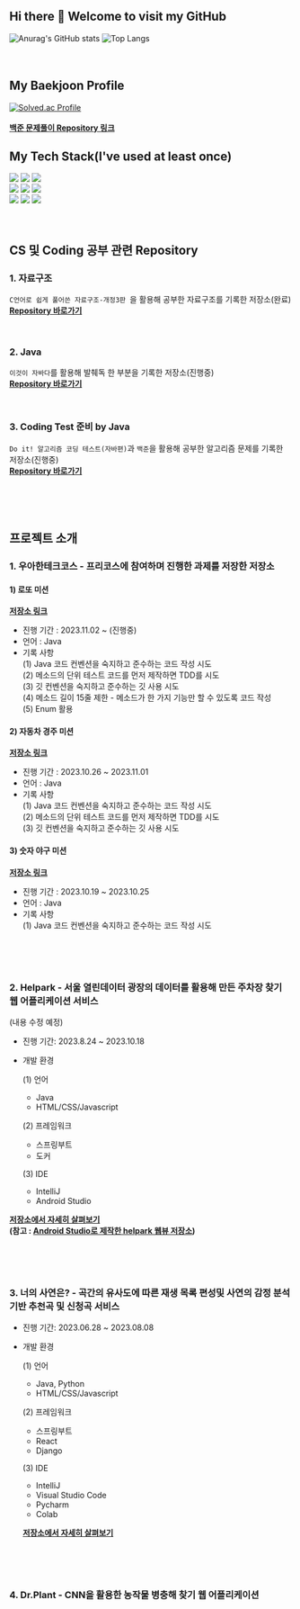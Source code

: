 <h2> Hi there 👋 Welcome to visit my GitHub</h2> 

![Anurag's GitHub stats](https://github-readme-stats.vercel.app/api?username=MeanOfRedStone&show_icons=true&theme=onedark) ![Top Langs](https://github-readme-stats.vercel.app/api/top-langs/?username=MeanOfRedStone&layout=compact&theme=onedark)
<br/>
<br/>
<br/>
<h2>My Baekjoon Profile</h2>

[![Solved.ac Profile](http://mazassumnida.wtf/api/v2/generate_badge?boj=ghd7701)](https://solved.ac/ghd7701/)
<br/>
<br/>
**[백준 문제풀이 Repository 링크](https://github.com/MeanOfRedStone/codingtestjava)**

<h2>My Tech Stack(I've used at least once)</h2>

<img src="https://img.shields.io/badge/python-3776AB?style=for-the-badge&logo=python&logoColor=white"> <img src="https://img.shields.io/badge/java-007396?style=for-the-badge&logo=java&logoColor=white"> <img src="https://img.shields.io/badge/-A8B9CC?style=for-the-badge&logo=c&logoColor=white"><br/>
<img src="https://img.shields.io/badge/css-1572B6?style=for-the-badge&logo=css3&logoColor=white">
<img src="https://img.shields.io/badge/html5-E34F26?style=for-the-badge&logo=html5&logoColor=white"> 
<img src="https://img.shields.io/badge/javascript-F7DF1E?style=for-the-badge&logo=javascript&logoColor=black">
<br/>
<img src="https://img.shields.io/badge/django-092E20?style=for-the-badge&logo=django&logoColor=white"> <img src="https://img.shields.io/badge/springboot-6DB33F?style=for-the-badge&logo=springboot&logoColor=white"> <img src="https://img.shields.io/badge/react-61DAFB?style=for-the-badge&logo=react&logoColor=black">
<br/>
<br/>
<br/>
<h2>CS 및 Coding 공부 관련 Repository</h2>

### 1. 자료구조
`C언어로 쉽게 풀어쓴 자료구조-개정3판 `을 활용해 공부한 자료구조를 기록한 저장소(완료)
<br/>
**[Repository 바로가기](https://github.com/MeanOfRedStone/DataStructrue)**

<br/>

### 2. Java
`이것이 자바다`를 활용해 발췌독 한 부분을 기록한 저장소(진행중)
<br/>
**[Repository 바로가기](https://github.com/MeanOfRedStone/javaPractice)**

<br/>

### 3. Coding Test 준비 by Java
`Do it! 알고리즘 코딩 테스트(자바편)`과 `백준`을 활용해 공부한 알고리즘 문제를 기록한 저장소(진행중)
<br/>
**[Repository 바로가기](https://github.com/MeanOfRedStone/codingtestjava)**

<br/>
<br/>
<br/>

<h2>프로젝트 소개</h2>

### 1. 우아한테크코스 - 프리코스에 참여하며 진행한 과제를 저장한 저장소
#### 1) 로또 미션

**[저장소 링크](https://github.com/MeanOfRedStone/java-racingcar-6)**

* 진행 기간 : 2023.11.02 ~ (진행중)
* 언어 : Java
* 기록 사항 <br/>
  (1) Java 코드 컨벤션을 숙지하고 준수하는 코드 작성 시도 <br/>
  (2) 메소드의 단위 테스트 코드를 먼저 제작하면 TDD를 시도 <br/>
  (3) 깃 컨벤션을 숙지하고 준수하는 깃 사용 시도 <br/>
  (4) 메소드 길이 15줄 제한 - 메소드가 한 가지 기능만 할 수 있도록 코드 작성 <br/>
  (5) Enum 활용
  

#### 2) 자동차 경주 미션

**[저장소 링크](https://github.com/MeanOfRedStone/java-racingcar-6)**

* 진행 기간 : 2023.10.26 ~ 2023.11.01
* 언어 : Java
* 기록 사항 <br/>
  (1) Java 코드 컨벤션을 숙지하고 준수하는 코드 작성 시도 <br/>
  (2) 메소드의 단위 테스트 코드를 먼저 제작하면 TDD를 시도 <br/>
  (3) 깃 컨벤션을 숙지하고 준수하는 깃 사용 시도

#### 3) 숫자 야구 미션

**[저장소 링크](https://github.com/MeanOfRedStone/java-baseball-6)**

* 진행 기간 : 2023.10.19 ~ 2023.10.25
* 언어 : Java
* 기록 사항 <br/>
  (1) Java 코드 컨벤션을 숙지하고 준수하는 코드 작성 시도
<br/>
  <br/>
  <br/>
  
### 2. Helpark - 서울 열린데이터 광장의 데이터를 활용해 만든 주차장 찾기 웹 어플리케이션 서비스
(내용 수정 예정)
* 진행 기간: 2023.8.24 ~ 2023.10.18
* 개발 환경
   
  (1) 언어
  - Java
  - HTML/CSS/Javascript
    
  (2) 프레임워크
  - 스프링부트
  - 도커
  
  (3) IDE
  - IntelliJ <br/>
  - Android Studio <br/>

**[저장소에서 자세히 살펴보기](https://github.com/MeanOfRedStone/portfolio)**
<br/>
**(참고 : [Android Studio로 제작한 helpark 웹뷰 저장소](https://github.com/MeanOfRedStone/helparkWebview))**

<br/>
  <br/>
  <br/>
  
### 3. 너의 사연은? - 곡간의 유사도에 따른 재생 목록 편성및 사연의 감정 분석 기반 추천곡 및 신청곡 서비스

* 진행 기간: 2023.06.28 ~ 2023.08.08
* 개발 환경
   
  (1) 언어
  - Java, Python
  - HTML/CSS/Javascript
    
  (2) 프레임워크
  - 스프링부트
  - React
  - Django
  
  (3) IDE
  - IntelliJ
  - Visual Studio Code
  - Pycharm
  - Colab

  
  **[저장소에서 자세히 살펴보기](https://github.com/MeanOfRedStone/story-backend)**

  <br/>
  <br/>
  <br/>
### 4. Dr.Plant - CNN을 활용한 농작물 병충해 찾기 웹 어플리케이션





<!--
**MeanOfRedStone/MeanOfRedStone** is a ✨ _special_ ✨ repository because its `README.md` (this file) appears on your GitHub profile.

Here are some ideas to get you started:

- 🔭 I’m currently working on ...
- 🌱 I’m currently learning ...
- 👯 I’m looking to collaborate on ...
- 🤔 I’m looking for help with ...
- 💬 Ask me about ...
- 📫 How to reach me: ...
- 😄 Pronouns: ...
- ⚡ Fun fact: ...
-->
